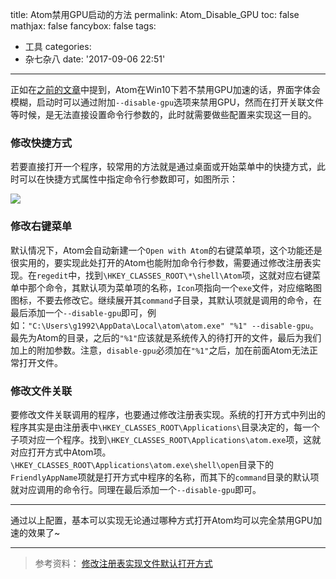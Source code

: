 title: Atom禁用GPU启动的方法
permalink: Atom_Disable_GPU
toc: false
mathjax: false
fancybox: false
tags:
  - 工具
categories:
  - 杂七杂八
date: '2017-09-06 22:51'
---

正如在[之前的文章](/2017/08/30/Win10_Software_Font_Blur/)中提到，Atom在Win10下若不禁用GPU加速的话，界面字体会模糊，启动时可以通过附加`--disable-gpu`选项来禁用GPU，然而在打开关联文件等时候，是无法直接设置命令行参数的，此时就需要做些配置来实现这一目的。

<!--more-->

### 修改快捷方式

若要直接打开一个程序，较常用的方法就是通过桌面或开始菜单中的快捷方式，此时可以在快捷方式属性中指定命令行参数即可，如图所示：

![](http://7xnwyt.com1.z0.glb.clouddn.com/TIM%E6%88%AA%E5%9B%BE20170906160347.png)

### 修改右键菜单

默认情况下，Atom会自动新建一个`Open with Atom`的右键菜单项，这个功能还是很实用的，要实现此处打开的Atom也能附加命令行参数，需要通过修改注册表实现。在`regedit`中，找到`\HKEY_CLASSES_ROOT\*\shell\Atom`项，这就对应右键菜单中那个命令，其默认项为菜单项的名称，`Icon`项指向一个`exe`文件，对应缩略图图标，不要去修改它。继续展开其`command`子目录，其默认项就是调用的命令，在最后添加一个`--disable-gpu`即可，例如：`"C:\Users\g1992\AppData\Local\atom\atom.exe" "%1" --disable-gpu`。最先为Atom的目录，之后的`"%1"`应该就是系统传入的待打开的文件，最后为我们加上的附加参数。注意，`disable-gpu`必须加在`"%1"`之后，加在前面Atom无法正常打开文件。

### 修改文件关联

要修改文件关联调用的程序，也要通过修改注册表实现。系统的打开方式中列出的程序其实是由注册表中`\HKEY_CLASSES_ROOT\Applications\`目录决定的，每一个子项对应一个程序。找到`\HKEY_CLASSES_ROOT\Applications\atom.exe`项，这就对应打开方式中Atom项。`\HKEY_CLASSES_ROOT\Applications\atom.exe\shell\open`目录下的`FriendlyAppName`项就是打开方式中程序的名称，而其下的`command`目录的默认项就对应调用的命令行。同理在最后添加一个`--disable-gpu`即可。

------------

通过以上配置，基本可以实现无论通过哪种方式打开Atom均可以完全禁用GPU加速的效果了~

----------

> 参考资料：
> [修改注册表实现文件默认打开方式](http://www.360doc.com/content/13/0518/07/4299739_286250789.shtml)
